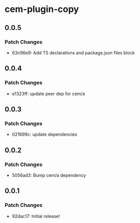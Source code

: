 # cem-plugin-copy

## 0.0.5

### Patch Changes

- 63c96e9: Add TS declarations and package.json files block

## 0.0.4

### Patch Changes

- e1323ff: update peer dep for cem/a

## 0.0.3

### Patch Changes

- 021699c: update dependencies

## 0.0.2

### Patch Changes

- 5056ad3: Bump cem/a dependency

## 0.0.1

### Patch Changes

- 92dac17: Initial release!
